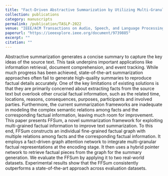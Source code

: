 ```yaml
---
title: "Fact-Driven Abstractive Summarization by Utilizing Multi-Granular Multi-Relational Knowledge<span style='display:inline-block; background:#5cb85c; color:#fff; font-size:0.7em; font-weight:bold; padding:2px 5px; border-radius:3px; margin-left:6px; vertical-align:middle;'>CCF-B</span>"
collection: publications
category: manuscripts
permalink: /publication/TASLP-2022
venue: "IEEE/ACM Transactions on Audio, Speech, and Language Processing (TASLP)"
paperurl: "https://ieeexplore.ieee.org/document/9739885"
excerpt: ""
citation: ""
---
```




Abstractive summarization generates a concise summary to capture the key ideas of the source text. This task underpins important applications like information retrieval, document comprehension, and event tracking. While much progress has been achieved, state-of-the-art summarization approaches often fail to generate high-quality summaries to reproduce factual details accurately. One of the key limitations of existing solutions is that they are primarily concerned about extracting facts from the source text but overlook other crucial factual information, such as the related time, locations, reasons, consequences, purposes, participants and involved parties. Furthermore, the current summarization frameworks are inadequate in modeling the complex semantic relations among facts and the corresponding factual information, leaving much room for improvement. This paper presents FFSum, a novel summarization framework for exploiting multi-grained factual information to improve text summarization. To this end, FFSum constructs an individual fine-grained factual graph with multiple relations among facts and the corresponding factual information. It employs a fact-driven graph attention network to integrate multi-granular factual representations at the encoding stage. It then uses a hybrid pointer network to retrieve factual pieces from the graph for the summary generation. We evaluate the FFSum by applying it to two real-world datasets. Experimental results show that the FFSum consistently outperforms a state-of-the-art approach across evaluation datasets.
